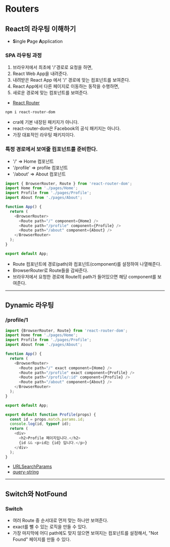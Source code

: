 # Routers

## React의 라우팅 이해하기
- **S**ingle **P**age **A**pplication
### SPA 라우팅 과정
1. 브라우저에서 최초에 '/'경로로 요청을 하면,
1. React Web App을 내려준다.
1. 내려받은 React App 에서 '/' 경로에 맞는 컴포넌트를 보여준다.
1. React App에서 다른 페이지로 이동하는 동작을 수행하면,
1. 새로운 경로에 맞는 컴포넌트를 보여준다.
- [React Router](https://reactrouter.com)
```cdn
npm i react-router-dom
```
- cra에 기본 내장된 패키지가 아니다.
- react-router-dom은 Facebook의 공식 패키지는 아니다.
- 가장 대표적인 라우팅 패키지이다.

### 특정 경로에서 보여줄 컴포넌트를 준비한다.
- '/' => Home 컴포넌트
- '/profile' => profile 컴포넌트
- '/about' => About 컴포넌트
```js
import { BrowserRouter, Route } from 'react-router-dom';
import Home from './pages/Home';
import Profile from './pages/Profile';
import About from './pages/About';

function App() {
  return (
    <BrowserRouter>
      <Route path="/" component={Home} />
      <Route path="/profile" component={Profile} />
      <Route path="/about" component={About} />
    </BrowserRouter>
  );
}

export default App;
```
- Route 컴포넌트에 경로(path)와 컴포넌트(component)를 설정하여 나열해준다.
- BrowserRouter로 Route들을 감싸준다.
- 브라우저에서 요청한 경로에 Route의 path가 들어있으면 해당 component를 보여준다.

---

## Dynamic 라우팅
### /profile/1
```js
import {BrowserRouter, Route} from 'react-router-dom';
import Home from './pages/Home';
import Profile from './pages/Profile';
import About from './pages/About';

function App() {
  return (
    <BrowserRouter>
      <Route path="/" exact component={Home} />
      <Route path="/profile" exact component={Profile} />
      <Route path="/profile/:id" component={Profile} />
      <Route path="/about" component={About} />
    </BrowserRouter>
  );
}

export default App;
```
```js
export default function Profile(props) {
  const id = props.match.params.id;
  console.log(id, typeof id);
  return (
    <div>
      <h2>Profile 페이지입니다.</h2>
      {id && <p>id는 {id} 입니다.</p>}
    </div>
  );
}
```
- [URLSearchParams](https://developer.mozilla.org/ko/docs/Web/API/URLSearchParams)
- [query-string](https://github.com/sindresorhus/query-string)

---

## Switch와 NotFound
### Switch
- 여러 Route 중 순서대로 먼저 맞는 하나만 보여준다.
- exact를 뺄 수 있는 로직을 만들 수 있다.
- 가장 마지막에 어디 path에도 맞지 않으면 보여지는 컴포넌트를 설정해서, "Not Found" 페이지를 만들 수 있다.